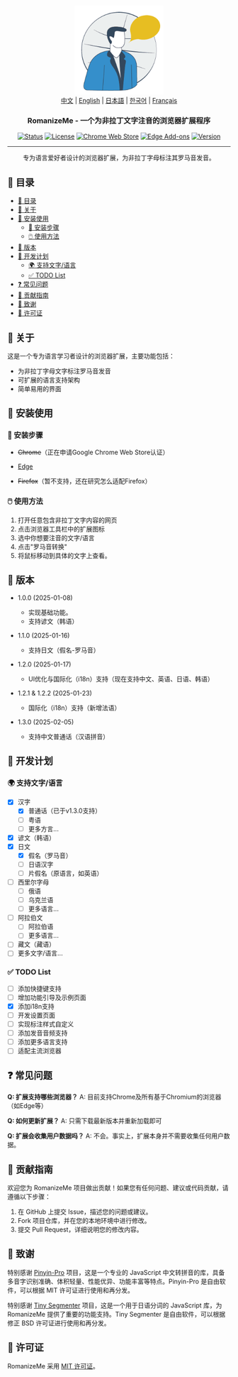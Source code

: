 <p align="center">
  <a href="https://github.com/jeffminim/RomanizeMe" rel="noopener">
 <img width=200px height=200px src="assets/romanizemelogo256.png" alt="RomanizeMe - Browser Extension Logo"></a>
 <br>
 <a href="./README.zh.md">中文</a> | <a href="../README.md">English</a> | <a href="./README.ja.md">日本語</a> | <a href="./README.ko.md">한국어</a> | <a href="./README.fr.md">Français</a>
</p>

<h3 align="center">RomanizeMe - 一个为非拉丁文字注音的浏览器扩展程序</h3>

<div align="center">

[![Status](https://img.shields.io/badge/status-active-success.svg)]()
[![License](https://img.shields.io/badge/license-MIT-blue.svg)](../LICENSE)
[![Chrome Web Store](https://img.shields.io/badge/chrome-web--store-coming_soon-blue.svg)]()
[![Edge Add-ons](https://img.shields.io/badge/Edge_Store-RomanizeMe-blue)](https://microsoftedge.microsoft.com/addons/detail/fdeofmabkieoopbbehanpfjglmidjjai)
[![Version](https://img.shields.io/badge/version-1.3.0-blue.svg)](https://github.com/jeffminim/RomanizeMe/releases/tag/v1.3.0)

</div>

---

<p align="center"> 专为语言爱好者设计的浏览器扩展，为非拉丁字母标注其罗马音发音。
    <br> 
</p>

## 📝 目录

- [📝 目录](#-目录)
- [🧐 关于 ](#-关于-)
- [🏁 安装使用 ](#-安装使用-)
  - [🔧 安装步骤](#-安装步骤)
  - [🖱️ 使用方法](#️-使用方法)
- [📅 版本 ](#-版本-)
- [📅 开发计划 ](#-开发计划-)
  - [🌍 支持文字/语言 ](#-支持文字语言-)
  - [✅ TODO List](#-todo-list)
- [❓ 常见问题 ](#-常见问题-)
- [🤝 贡献指南 ](#-贡献指南-)
- [🙏 致谢 ](#-致谢-)
- [📜 许可证 ](#-许可证-)

## 🧐 关于 <a name = "关于"></a>

这是一个专为语言学习者设计的浏览器扩展，主要功能包括：

- 为非拉丁字母文字标注罗马音发音
- 可扩展的语言支持架构
- 简单易用的界面

## 🏁 安装使用 <a name = "安装使用"></a>

### 🔧 安装步骤

- ~~Chrome~~（正在申请Google Chrome Web Store认证）

- [Edge](https://microsoftedge.microsoft.com/addons/detail/fdeofmabkieoopbbehanpfjglmidjjai)

- ~~Firefox~~（暂不支持，还在研究怎么适配Firefox）

### 🖱️ 使用方法

1. 打开任意包含非拉丁文字内容的网页
2. 点击浏览器工具栏中的扩展图标
3. 选中你想要注音的文字/语言
4. 点击"罗马音转换"
5. 将鼠标移动到具体的文字上查看。

## 📅 版本 <a name = "版本"></a>

- 1.0.0 (2025-01-08)
  
  - 实现基础功能。
  - 支持谚文（韩语）

- 1.1.0 (2025-01-16)
  
  - 支持日文（假名-罗马音）

- 1.2.0 (2025-01-17)
  
  - UI优化与国际化（i18n）支持（现在支持中文、英语、日语、韩语）

- 1.2.1 & 1.2.2 (2025-01-23)
  
  - 国际化（i18n）支持（新增法语）

- 1.3.0 (2025-02-05)
  
  - 支持中文普通话（汉语拼音）

## 📅 开发计划 <a name = "开发计划"></a>

### 🌍 支持文字/语言 <a name = "支持语言"></a>

- [x] 汉字
  - [x] 普通话（已于v1.3.0支持）
  - [ ] 粤语
  - [ ] 更多方言...
- [x] 谚文（韩语）
- [x] 日文
  - [x] 假名（罗马音）
  - [ ] 日语汉字
  - [ ] 片假名（原语言，如英语）
- [ ] 西里尔字母
  - [ ] 俄语
  - [ ] 乌克兰语
  - [ ] 更多语言...
- [ ] 阿拉伯文
  - [ ] 阿拉伯语
  - [ ] 更多语言...
- [ ] 藏文（藏语）
- [ ] 更多文字/语言...

### ✅ TODO List

- [ ] 添加快捷键支持
- [ ] 增加功能引导及示例页面
- [x] 添加i18n支持
- [ ] 开发设置页面
- [ ] 实现标注样式自定义
- [ ] 添加发音音频支持
- [ ] 添加更多语言支持
- [ ] 适配主流浏览器

## ❓ 常见问题 <a name = "常见问题"></a>

**Q: 扩展支持哪些浏览器？**
A: 目前支持Chrome及所有基于Chromium的浏览器（如Edge等）

**Q: 如何更新扩展？**
A: 只需下载最新版本并重新加载即可

**Q: 扩展会收集用户数据吗？**
A: 不会。事实上，扩展本身并不需要收集任何用户数据。

## 🤝 贡献指南 <a name = "贡献指南"></a>

欢迎您为 RomanizeMe 项目做出贡献！如果您有任何问题、建议或代码贡献，请遵循以下步骤：

1. 在 GitHub 上提交 Issue，描述您的问题或建议。
2. Fork 项目仓库，并在您的本地环境中进行修改。
3. 提交 Pull Request，详细说明您的修改内容。

## 🙏 致谢 <a name = "致谢"></a>

特别感谢 [Pinyin-Pro](https://pinyin-pro.cn/) 项目，这是一个专业的 JavaScript 中文转拼音的库，具备多音字识别准确、体积轻量、性能优异、功能丰富等特点。Pinyin-Pro 是自由软件，可以根据 MIT 许可证进行使用和再分发。

特别感谢 [Tiny Segmenter](http://www.chasen.org/~taku/software/TinySegmenter/) 项目，这是一个用于日语分词的 JavaScript 库，为 RomanizeMe 提供了重要的功能支持。Tiny Segmenter 是自由软件，可以根据修正 BSD 许可证进行使用和再分发。

## 📜 许可证 <a name = "许可证"></a>

RomanizeMe 采用 [MIT 许可证](../LICENSE)。
